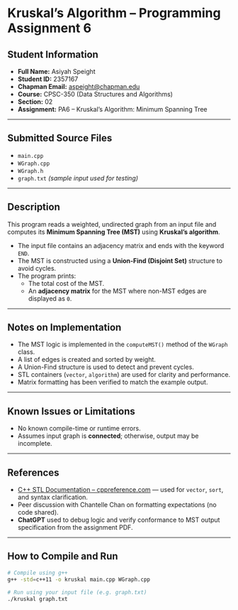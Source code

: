 # Kruskal’s Algorithm – Programming Assignment 6

## Student Information
- **Full Name:** Asiyah Speight  
- **Student ID:** 2357167  
- **Chapman Email:** aspeight@chapman.edu  
- **Course:** CPSC-350 (Data Structures and Algorithms)  
- **Section:** 02  
- **Assignment:** PA6 – Kruskal’s Algorithm: Minimum Spanning Tree

---

## Submitted Source Files
- `main.cpp`  
- `WGraph.cpp`  
- `WGraph.h`  
- `graph.txt` *(sample input used for testing)*

---

## Description
This program reads a weighted, undirected graph from an input file and computes its **Minimum Spanning Tree (MST)** using **Kruskal’s algorithm**.

- The input file contains an adjacency matrix and ends with the keyword `END`.
- The MST is constructed using a **Union-Find (Disjoint Set)** structure to avoid cycles.
- The program prints:
  - The total cost of the MST.
  - An **adjacency matrix** for the MST where non-MST edges are displayed as `0`.

---

## Notes on Implementation
- The MST logic is implemented in the `computeMST()` method of the `WGraph` class.
- A list of edges is created and sorted by weight.
- A Union-Find structure is used to detect and prevent cycles.
- STL containers (`vector`, `algorithm`) are used for clarity and performance.
- Matrix formatting has been verified to match the example output.

---

## Known Issues or Limitations
- No known compile-time or runtime errors.
- Assumes input graph is **connected**; otherwise, output may be incomplete.

---

## References
- [C++ STL Documentation – cppreference.com](https://en.cppreference.com) — used for `vector`, `sort`, and syntax clarification.
- Peer discussion with Chantelle Chan on formatting expectations (no code shared).
- **ChatGPT** used to debug logic and verify conformance to MST output specification from the assignment PDF.

---

## How to Compile and Run

```bash
# Compile using g++
g++ -std=c++11 -o kruskal main.cpp WGraph.cpp

# Run using your input file (e.g. graph.txt)
./kruskal graph.txt